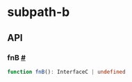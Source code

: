 # subpath-b

## API

### fnB <a id="fn-b" href="#fn-b">#</a>

```ts
function fnB(): InterfaceC | undefined
```
